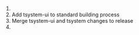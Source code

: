 1. 
2. Add tsystem-ui to standard building process
3. Merge tsystem-ui and tsystem changes to release
4. 